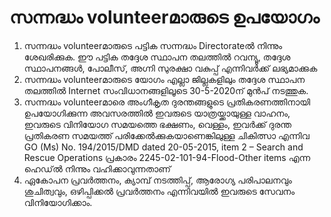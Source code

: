 # സന്നദ്ധം volunteerമാരുടെ ഉപയോഗം

1.  സന്നദ്ധം volunteerമാരുടെ പട്ടിക സന്നദ്ധം Directorateല്‍ നിന്നും ശേഖരിക്കുക. ഈ പട്ടിക തദ്ദേശ സ്ഥാപന തലത്തില്‍ റവന്യൂ, തദ്ദേശ സ്ഥാപനങ്ങള്‍, പോലീസ്, അഗ്നി സുരക്ഷാ വകുപ്പ് എന്നിവര്‍ക്ക് ലഭ്യമാക്കുക
2.  സന്നദ്ധം volunteerമാരുടെ യോഗം എല്ലാ ജില്ലകളിലും തദ്ദേശ സ്ഥാപന തലത്തില്‍ Internet സംവിധാനങ്ങളിലൂടെ 30-5-2020ന് മുന്‍പ് നടത്തുക.
3.  സന്നദ്ധം volunteerമാരെ അംഗീകൃത ദുരന്തങ്ങളുടെ പ്രതികരണത്തിനായി ഉപയോഗിക്കുന്ന അവസരത്തില്‍ ഇവരുടെ യാത്രയ്ക്കായുള്ള വാഹനം, ഇവരുടെ വിനിയോഗ സമയത്തെ ഭക്ഷണം, വെള്ളം, ഇവര്‍ക്ക് ദുരന്ത പ്രതികരണ സമയത്ത് പരിക്കേല്‍ക്കുകയാണെങ്കിലുള്ള ചികിത്സാ എന്നിവ GO \(Ms\) No. 194/2015/DMD dated 20-05-2015, item 2 – Search and Rescue Operations പ്രകാരം 2245-02-101-94-Flood-Other items എന്ന ഹെഡ്ല്‍ നിന്നും വഹിക്കാവുന്നതാണ്
4.  ഏകോപന പ്രവര്‍ത്തനം, ക്യാമ്പ് നടത്തിപ്പ്, ആരോഗ്യ പരിപാലനവും ശുചിത്വവും, ഒഴിപ്പിക്കല്‍ പ്രവര്‍ത്തനം എന്നിവയില്‍ ഇവരുടെ സേവനം വിനിയോഗിക്കാം.

 

